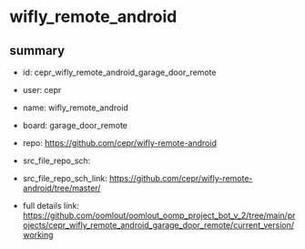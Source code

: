 # wifly_remote_android
 
## summary 
* id: cepr_wifly_remote_android_garage_door_remote
* user: cepr
* name: wifly_remote_android
* board: garage_door_remote
* repo: https://github.com/cepr/wifly-remote-android



* src_file_repo_sch: 
* src_file_repo_sch_link: https://github.com/cepr/wifly-remote-android/tree/master/
* full details link: https://github.com/oomlout/oomlout_oomp_project_bot_v_2/tree/main/projects/cepr_wifly_remote_android_garage_door_remote/current_version/working  







